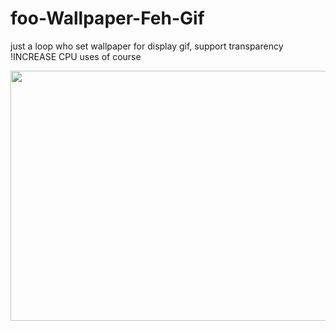 # foo-Wallpaper-Feh-Gif
just a loop who set wallpaper for display gif,  support transparency
!INCREASE CPU uses of course

<img src="https://media.giphy.com/media/vFKqnCdLPNOKc/giphy.gif" width="800" height="400" />
